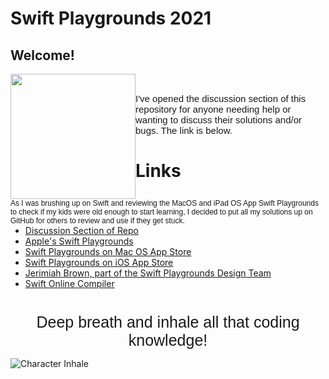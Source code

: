# Swift Playgrounds 2021

## Welcome!

<img style="float:left" src="https://images.squarespace-cdn.com/content/v1/5591f3d8e4b0f0e85cea97bd/1515654414551-0JIA76H6QF1HFG51KQH2/ke17ZwdGBToddI8pDm48kCxghu66RuxdcE1za67s-wJZw-zPPgdn4jUwVcJE1ZvWQUxwkmyExglNqGp0IvTJZUJFbgE-7XRK3dMEBRBhUpzOsKD2MMBYfulDydqX_a7PudIt55CjEe9NfBvbkOOHXmWmQKoQs3OEaoPDq0Fb7qM/BluConfetti.gif?format=750w" width="200" height ="200"/>

<div style="float:right"><span style="font-family:Helvetica; font-size:12px;"> As I was brushing up on Swift and reviewing the MacOS and iPad OS App Swift Playgrounds to check if my kids were old enough to start learning, I decided to put all my solutions up on GitHub for others to review and use if they get stuck. </span> </div> 

&nbsp;

<div style="text-align: left; border=3;"><span style="font-family: Helvetica; font-size:15px">I've opened the discussion section of this repository for anyone needing help or wanting to discuss their solutions and/or bugs. The link is below. </span></div>

#

# Links
* [Discussion Section of Repo](https://github.com/Normanras/Swift_Playgrounds_2021/discussions)
* [Apple's Swift Playgrounds](https://www.apple.com/swift/playgrounds/)
* [Swift Playgrounds on Mac OS App Store](https://apps.apple.com/us/app/swift-playgrounds/id1496833156?mt=12_)
* [Swift Playgrounds on iOS App Store](https://apps.apple.com/us/app/swift-playgrounds/id908519492)
* [Jerimiah Brown, part of the Swift Playgrounds Design Team](http://www.jerimiahbrown.com/learn-to-code)
* [Swift Online Compiler](https://repl.it/languages/swift)

#

<div style="text-align: center"><span style="font-family:Helvetica; font-size:25px;"> Deep breath and inhale all that coding knowledge!</span></div>

![Character Inhale](https://images.squarespace-cdn.com/content/v1/5591f3d8e4b0f0e85cea97bd/1515352692321-VXDOMAK93KO0JXYH9WVS/ke17ZwdGBToddI8pDm48kAOBecOXkrBcUqju8drhofVZw-zPPgdn4jUwVcJE1ZvWQUxwkmyExglNqGp0IvTJZUJFbgE-7XRK3dMEBRBhUpyhIHnkvHbtErWGeA7sYEzv4xZMDhJRYPu38Yx5IHKTUoghIQ-bvednEHZkexBkUJQ/byteKale.gif?format=750w)
